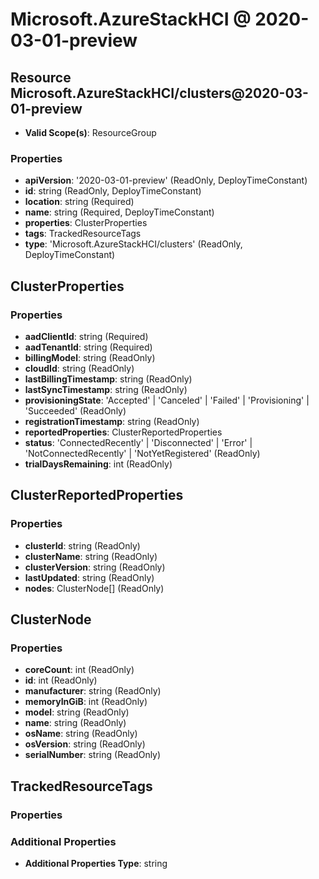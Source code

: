 # Microsoft.AzureStackHCI @ 2020-03-01-preview

## Resource Microsoft.AzureStackHCI/clusters@2020-03-01-preview
* **Valid Scope(s)**: ResourceGroup
### Properties
* **apiVersion**: '2020-03-01-preview' (ReadOnly, DeployTimeConstant)
* **id**: string (ReadOnly, DeployTimeConstant)
* **location**: string (Required)
* **name**: string (Required, DeployTimeConstant)
* **properties**: ClusterProperties
* **tags**: TrackedResourceTags
* **type**: 'Microsoft.AzureStackHCI/clusters' (ReadOnly, DeployTimeConstant)

## ClusterProperties
### Properties
* **aadClientId**: string (Required)
* **aadTenantId**: string (Required)
* **billingModel**: string (ReadOnly)
* **cloudId**: string (ReadOnly)
* **lastBillingTimestamp**: string (ReadOnly)
* **lastSyncTimestamp**: string (ReadOnly)
* **provisioningState**: 'Accepted' | 'Canceled' | 'Failed' | 'Provisioning' | 'Succeeded' (ReadOnly)
* **registrationTimestamp**: string (ReadOnly)
* **reportedProperties**: ClusterReportedProperties
* **status**: 'ConnectedRecently' | 'Disconnected' | 'Error' | 'NotConnectedRecently' | 'NotYetRegistered' (ReadOnly)
* **trialDaysRemaining**: int (ReadOnly)

## ClusterReportedProperties
### Properties
* **clusterId**: string (ReadOnly)
* **clusterName**: string (ReadOnly)
* **clusterVersion**: string (ReadOnly)
* **lastUpdated**: string (ReadOnly)
* **nodes**: ClusterNode[] (ReadOnly)

## ClusterNode
### Properties
* **coreCount**: int (ReadOnly)
* **id**: int (ReadOnly)
* **manufacturer**: string (ReadOnly)
* **memoryInGiB**: int (ReadOnly)
* **model**: string (ReadOnly)
* **name**: string (ReadOnly)
* **osName**: string (ReadOnly)
* **osVersion**: string (ReadOnly)
* **serialNumber**: string (ReadOnly)

## TrackedResourceTags
### Properties
### Additional Properties
* **Additional Properties Type**: string

